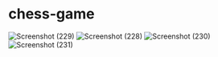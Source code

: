 # chess-game

![Screenshot (229)](https://user-images.githubusercontent.com/86732063/124152945-9479aa00-dab1-11eb-816b-16fb2ddd199f.png)
![Screenshot (228)](https://user-images.githubusercontent.com/86732063/124152986-a0656c00-dab1-11eb-9124-716678d0aad7.png)
![Screenshot (230)](https://user-images.githubusercontent.com/86732063/124153010-a78c7a00-dab1-11eb-8dca-f588d7f7c241.png)
![Screenshot (231)](https://user-images.githubusercontent.com/86732063/124153047-af4c1e80-dab1-11eb-83e0-4707a89e6a43.png)

